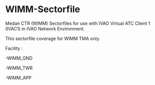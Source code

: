 # WIMM-Sectorfile
Medan CTR (WIMM) Sectorfiles for use with IVAO Virtual ATC Client 1 (IVAC1) in IVAO Network Environment. 

This sectorfile coverage for WIMM TMA only.

Facility :

-WIMM_GND

-WIMM_TWR

-WIMM_APP

#